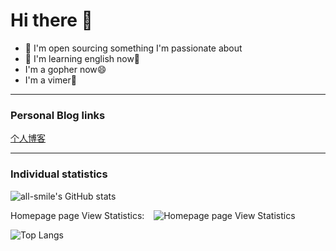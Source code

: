 # Hi there 👋


- 🔭 I'm open sourcing something I'm passionate about
- 📖 I'm learning english now💪
- I'm a gopher now😄
- I'm a vimer🐛

---

### Personal Blog links

[个人博客](https://here-Leslie-Lau.github.io) <br/>

---

### Individual statistics

![all-smile's GitHub stats](https://github-readme-stats-git-masterrstaa-rickstaa.vercel.app/api?username=here-Leslie-Lau&show_icons=true&theme=tokyonight)

Homepage page View Statistics: &ensp;
![Homepage page View Statistics](https://profile-counter.glitch.me/here-Leslie-Lau/count.svg)

![Top Langs](https://github-readme-stats-git-masterrstaa-rickstaa.vercel.app/api/top-langs/?username=here-Leslie-Lau&layout=compact&theme=tokyonight)
